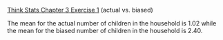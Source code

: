 [Think Stats Chapter 3 Exercise 1](http://greenteapress.com/thinkstats2/html/thinkstats2004.html#toc31) (actual vs. biased)

The mean for the actual number of children in the household is 1.02 while the mean for the biased number of children in the household is 2.40. 

